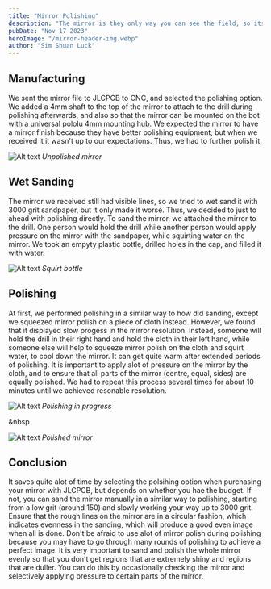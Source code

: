```yaml
---
title: "Mirror Polishing"
description: "The mirror is they only way you can see the field, so its important to produce a high resolution one"
pubDate: "Nov 17 2023"
heroImage: "/mirror-header-img.webp"
author: "Sim Shuan Luck"
---
```


## Manufacturing

We sent the mirror file to JLCPCB to CNC, and selected the polishing option. We added a 4mm shaft to the top of the mirror to attach to the drill during polishing afterwards, and also so that the mirror can be mounted on the bot with a universal pololu 4mm mounting hub. We expected the mirror to have a mirror finish because they have better polishing equipment, but when we received it it wasn't up to our expectations. Thus, we had to further polish it.

![Alt text](/unpolished-mirror.webp)
*Unpolished mirror*

## Wet Sanding

The mirror we received still had visible lines, so we tried to wet sand it with 3000 grit sandpaper, but it only made it worse. Thus, we decided to just to ahead with polishing directly. To sand the mirror, we attached the mirror to the drill. One person would hold the drill while another person would apply pressure on the mirror with the sandpaper, while squirting water on the mirror. We took an empyty plastic bottle, drilled holes in the cap, and filled it with water.

![Alt text](/squirt-bottle.webp)
*Squirt bottle*

## Polishing

At first, we performed polishing in a similar way to how did sanding, except we squeezed mirror polish on a piece of cloth instead. However, we found that it displayed slow progess in the mirror resolution. Instead, someone will hold the drill in their right hand and hold the cloth in their left hand, while someone else will help to squeeze mirror polish on the cloth and squirt water, to cool down the mirror. It can get quite warm after extended periods of polishing. It is important to apply alot of pressure on the mirror by the cloth, and to ensure that all parts of the mirror (centre, equal, sides) are equally polished. We had to repeat this process several times for about 10 minutes until we achieved resonable resolution.

![Alt text](/polishing-in-progress.webp)
*Polishing in progress*

&nbsp  

![Alt text](/polished-mirror.webp)
*Polished mirror*

## Conclusion

It saves quite alot of time by selecting the polsihing option when purchasing your mirror with JLCPCB, but depends on whether you hae the budget. If not, you can sand the mirror manually in a similar way to polishing, starting from a low grit (around 150) and slowly working your way up to 3000 grit. Ensure that the rough lines on the mirror are in a circular fashion, which indicates evenness in the sanding, which will produce a good even image when all is done. Don't be afraid to use alot of mirror polish during polishing because you may have to go through many rounds of polishing to achieve a perfect image. It is very important to sand and polish the whole mirror evenly so that you don't get regions that are extremely shiny and regions that are duller. You can do this by occasionally checking the mirror and selectively applying pressure to certain parts of the mirror.